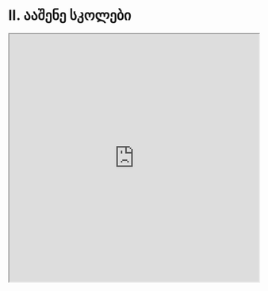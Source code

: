# II. ააშენე სკოლები

<iframe src="https://rezi-gelenidze.github.io/karlo-ide/?task=schoolBuilder" width="100%" height="500px"></iframe>
